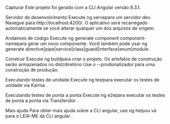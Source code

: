 Capturar
Este projeto foi gerado com a CLI Angular versão 8.3.1.

Servidor de desenvolvimento
Execute ng servepara um servidor dev. Navegue para http://localhost:4200/. O aplicativo será recarregado automaticamente se você alterar qualquer um dos arquivos de origem.

Andaimes de código
Execute ng generate component component-namepara gerar um novo componente. Você também pode usar ng generate directive|pipe|service|class|guard|interface|enum|module.

Construir
Execute ng buildpara criar o projeto. Os artefatos de construção serão armazenados no dist/diretório Use o --prodsinalizador para uma construção de produção.

Executando testes de unidade
Execute ng testpara executar os testes de unidade via Karma .

Executando testes de ponta a ponta
Execute ng e2epara executar os testes de ponta a ponta via Transferidor .

Mais ajuda
Para obter mais ajuda sobre a CLI angular, use ng helpou vá para o LEIA-ME da CLI angular .
